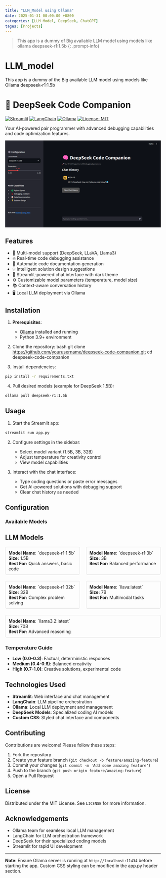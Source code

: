 ```yaml
---
title: "LLM_Model using Ollama"
date: 2025-01-31 00:00:00 +0800
categories: [LLM_Model, DeepSeek, ChatGPT]
tages: [Projects]
---
```



> This app is a dummy of Big available LLM model using models like ollama deepseek-r1:1.5b
{: .prompt-info}

# LLM_model
 This app is a dummy of the Big available LLM model using models like Ollama deepseek-r1:1.5b 


# 🧠 DeepSeek Code Companion

[![Streamlit](https://img.shields.io/badge/Streamlit-FF4B4B?logo=streamlit&logoColor=white)](https://streamlit.io/)
[![LangChain](https://img.shields.io/badge/LangChain-00ADD8?logo=langchain&logoColor=white)](https://python.langchain.com/)
[![Ollama](https://img.shields.io/badge/Ollama-FFFFFF?logo=ollama&logoColor=black)](https://ollama.ai/)
[![License: MIT](https://img.shields.io/badge/License-MIT-yellow.svg)](https://opensource.org/licenses/MIT)

Your AI-powered pair programmer with advanced debugging capabilities and code optimization features.

![Demo Screenshot](https://github.com/AnuragSharma5893/LLM_model/blob/main/ui%20(2).png?raw=true)
## Features

- 🚀 Multi-model support (DeepSeek, LLaVA, Llama3)
- 🔥 Real-time code debugging assistance
- 📝 Automatic code documentation generation
- 💡 Intelligent solution design suggestions
- 🎨 Streamlit-powered chat interface with dark theme
- ⚙️ Customizable model parameters (temperature, model size)
- 📚 Context-aware conversation history
- 🖥️ Local LLM deployment via Ollama

## Installation

1. **Prerequisites**:
   - [Ollama](https://ollama.ai/) installed and running
   - Python 3.9+ environment

2. Clone the repository:
bash
git clone https://github.com/yourusername/deepseek-code-companion.git
cd deepseek-code-companion


3. Install dependencies:
```bash
pip install -r requirements.txt
```

4. Pull desired models (example for DeepSeek 1.5B):
```bash
ollama pull deepseek-r1:1.5b
```

## Usage

1. Start the Streamlit app:
```bash
streamlit run app.py
```

2. Configure settings in the sidebar:
   - Select model variant (1.5B, 3B, 32B)
   - Adjust temperature for creativity control
   - View model capabilities

3. Interact with the chat interface:
   - Type coding questions or paste error messages
   - Get AI-powered solutions with debugging support
   - Clear chat history as needed

## Configuration


### Available Models
## LLM Models

<div style="display: flex; flex-wrap: wrap; gap: 20px;">

  <div style="flex: 1; min-width: 200px; border: 1px solid #ddd; padding: 10px; border-radius: 5px;">
    <strong>Model Name:</strong> `deepseek-r1:1.5b`<br>
    <strong>Size:</strong> 1.5B<br>
    <strong>Best For:</strong> Quick answers, basic code
  </div>

  <div style="flex: 1; min-width: 200px; border: 1px solid #ddd; padding: 10px; border-radius: 5px;">
    <strong>Model Name:</strong> `deepseek-r1:3b`<br>
    <strong>Size:</strong> 3B<br>
    <strong>Best For:</strong> Balanced performance
  </div>

  <div style="flex: 1; min-width: 200px; border: 1px solid #ddd; padding: 10px; border-radius: 5px;">
    <strong>Model Name:</strong> `deepseek-r1:32b`<br>
    <strong>Size:</strong> 32B<br>
    <strong>Best For:</strong> Complex problem solving
  </div>

  <div style="flex: 1; min-width: 200px; border: 1px solid #ddd; padding: 10px; border-radius: 5px;">
    <strong>Model Name:</strong> `llava:latest`<br>
    <strong>Size:</strong> 7B<br>
    <strong>Best For:</strong> Multimodal tasks
  </div>

  <div style="flex: 1; min-width: 200px; border: 1px solid #ddd; padding: 10px; border-radius: 5px;">
    <strong>Model Name:</strong> `llama3.2:latest`<br>
    <strong>Size:</strong> 70B<br>
    <strong>Best For:</strong> Advanced reasoning
  </div>
</div>

### Temperature Guide
- **Low (0.0-0.3)**: Factual, deterministic responses
- **Medium (0.4-0.6)**: Balanced creativity
- **High (0.7-1.0)**: Creative solutions, experimental code

## Technologies Used

- **Streamlit**: Web interface and chat management
- **LangChain**: LLM pipeline orchestration
- **Ollama**: Local LLM deployment and management
- **DeepSeek Models**: Specialized coding AI models
- **Custom CSS**: Styled chat interface and components

## Contributing

Contributions are welcome! Please follow these steps:
1. Fork the repository
2. Create your feature branch (`git checkout -b feature/amazing-feature`)
3. Commit your changes (`git commit -m 'Add some amazing feature'`)
4. Push to the branch (`git push origin feature/amazing-feature`)
5. Open a Pull Request

## License

Distributed under the MIT License. See `LICENSE` for more information.

## Acknowledgements

- Ollama team for seamless local LLM management
- LangChain for LLM orchestration framework
- DeepSeek for their specialized coding models
- Streamlit for rapid UI development

---

**Note**: Ensure Ollama server is running at `http://localhost:11434` before starting the app. Custom CSS styling can be modified in the app.py header section.




